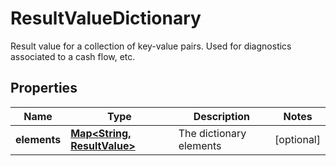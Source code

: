 

# ResultValueDictionary

Result value for a collection of key-value pairs. Used for diagnostics associated to a cash flow, etc.

## Properties

| Name | Type | Description | Notes |
|------------ | ------------- | ------------- | -------------|
|**elements** | [**Map&lt;String, ResultValue&gt;**](ResultValue.md) | The dictionary elements |  [optional] |



